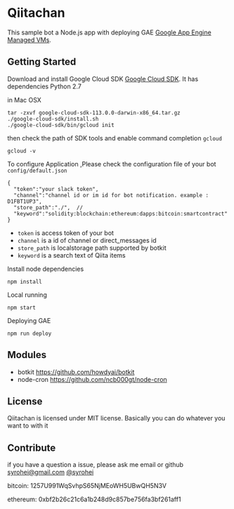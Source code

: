 # Qiitachan

This sample bot a Node.js app with deploying GAE [Google App Engine Managed VMs](https://cloud.google.com/appengine).

## Getting Started

Download and install Google Cloud SDK [Google Cloud SDK](https://cloud.google.com/sdk/docs/).
It has dependencies Python 2.7

in Mac OSX

```
tar -zxvf google-cloud-sdk-113.0.0-darwin-x86_64.tar.gz
./google-cloud-sdk/install.sh
./google-cloud-sdk/bin/gcloud init

```
then check the path of SDK tools and enable command completion `gcloud`
```
gcloud -v
```

To configure Application ,Please check the configuration file of your bot `config/default.json`
```
{
  "token":"your slack token",  
  "channel":"channel id or im id for bot notification. example : D1FBT1UP3",
  "store_path":"./",  //
  "keyword":"solidity:blockchain:ethereum:dapps:bitcoin:smartcontract"
}
```

- `token` is  access token of your bot
- `channel` is a id of channel or direct_messages id
- `store_path` is localstorage path supported by botkit
- `keyword` is a search text of Qiita items

Install node dependencies
```
npm install
```

Local running
```
npm start
```

Deploying GAE
```
npm run deploy
```

## Modules
- botkit https://github.com/howdyai/botkit
- node-cron https://github.com/ncb000gt/node-cron

## License
Qiitachan is licensed under MIT license. Basically you can do whatever you want to with it


## Contribute

if you have a question a issue, please ask me email or github syrohei@gmail.com [@syrohei](https://github.com/syrohei)

bitcoin: 1257U991WqSvhpS65NjMEoWH5UBwQH5N3V

ethereum: 0xbf2b26c21c6a1b248d9c857be756fa3bf261aff1
